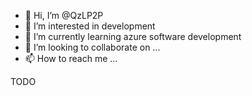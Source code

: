 - 👋 Hi, I’m @QzLP2P
- 👀 I’m interested in development
- 🌱 I’m currently learning azure software development
- 💞️ I’m looking to collaborate on ...
- 📫 How to reach me ...

TODO

<!---
QzLP2P/QzLP2P is a ✨ special ✨ repository because its `README.md` (this file) appears on your GitHub profile.
You can click the Preview link to take a look at your changes.
--->
